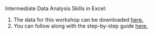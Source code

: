 Intermediate Data Analysis Skills in Excel:
1.  The data for this workshop can be downloaded [here.](https://github.com/barnarderc/workshops/blob/master/Fall%202017/Intermediate%20Data%20Analysis%20with%20Excel/excel_intermediate_v2.xlsx)
2. You can follow along with the step-by-step guide [here.](https://github.com/barnarderc/workshops/blob/master/Fall%202017/Intermediate%20Data%20Analysis%20with%20Excel/excel_workshop_intermediate_v2.pdf)

